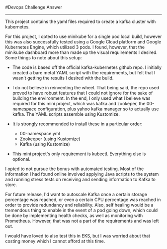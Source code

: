 #Devops Challenge Answer

---

This project contains the yaml files required to create a kafka cluster with kubernetes.

For this project, I opted to use minikube for a single pod local build, however this was also successfully tested
using a Google Cloud platform and Google Kubernetes Engine, which utilized 3 pods. I found, however, that the minikube dashboard more
 than made up the visual requirements I desired. Some things to note about this setup:

* The code is based off the official kafka-kubernetes github repo. I initially created a bare metal 
YAML script with the requirements, but felt that I wasn't getting the results I desired with the build.

* I do not believe in reinventing the wheel. That being said, the repo used proved to have robust features 
that I could not ignore for the sake of building the environment. In the end, I only used what I believe was required
for this mini project, which was kafka and zookeper, the 00-namespace configuration, plus yahoo kafka manager so to actually use kafka.
The YAML scripts assemble using Kustomize.

* It is strongly recommended to install these in a particular order:

  - 00-namespace.yml
  - Zookeeper (using Kustomize)
  - Kafka (using Kustomize)
  
* This mini project's only requirement is kubectl. Everything else is optional.


I opted to not pursue the bonus with automated testing. Most of the information
I had found online involved applying Java scripts to the system and running
stress tests on receiving and sending information to Kafka to store.

For future release, I'd want to autoscale Kafka 
once a certain storage percentage was reached, or even a certain CPU percentage was reached
in order to provide redundancy and reliability. Also, self healing would be a tremendous thing to enable in the event
of a pod going down, which could be done by implementing health checks, as well as monitoring with Prometheus.
However, that was not a part of the requirements and was left out.

I would have loved to also test this in EKS, but I was worried about that costing money which I cannot 
afford at this time.
